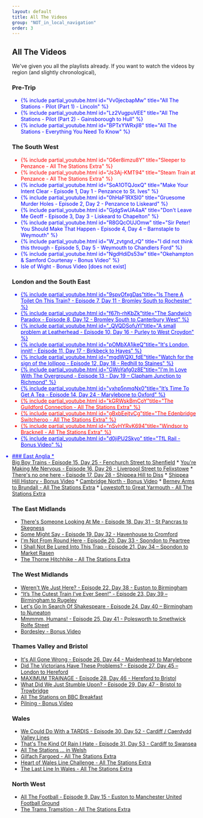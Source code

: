 ```yaml
---
layout: default
title: All The Videos
group: "NOT_in_local_navigation"
order: 3
---
```

## All The Videos

We've given you all the playlists already. If you want to watch the videos by region (and slightly chronological),

### Pre-Trip
<ul>
<span style="display:list-item;list-style-type:disc;color:blue">{% include partial_youtube.html id="Vv0jecbapMw" title="All The Stations - Pilot (Part 1) - Lincoln" %}</span>
<span style="display:list-item;list-style-type:disc;color:blue">{% include partial_youtube.html id="Lz2VugpuVEE" title="All The Stations - Pilot (Part 2) - Gainsborough to Hull" %}</span>
<span style="display:list-item;list-style-type:disc;color:blue">{% include partial_youtube.html id="BPTxYWRxjI8" title="All The Stations - Everything You Need To Know" %}</span>
</ul>

### The South West
<ul>
<span style="display:list-item;list-style-type:disc;color:red">{% include partial_youtube.html id="G6er8imzu8Y" title="Sleeper to Penzance - All The Stations Extra" %}</span>
<span style="display:list-item;list-style-type:disc;color:red">{% include partial_youtube.html id="Js3Aj-KMT94" title="Steam Train at Penzance - All The Stations Extra" %}</span>
<span style="display:list-item;list-style-type:disc;color:blue">{% include partial_youtube.html id="SoA1OTQJoxQ" title="Make Your Intent Clear - Episode 1, Day 1 - Penzance to St. Ives" %}</span>
<span style="display:list-item;list-style-type:disc;color:blue">{% include partial_youtube.html id="0hHaF1RXSl0" title="Gruesome Murder Holes - Episode 2, Day 2 - Penzance to Liskeard" %}</span>
<span style="display:list-item;list-style-type:disc;color:blue">{% include partial_youtube.html id="GjdgSwUA4aA" title="Don't Leave Me Geoff - Episode 3, Day 3 - Liskeard to Chapelton" %}</span>
<span style="display:list-item;list-style-type:disc;color:blue">{% include partial_youtube.html id="R8GQcOUJOmw" title="Sir Peter! You Should Make That Happen - Episode 4, Day 4 – Barnstaple to Weymouth" %}</span>
<span style="display:list-item;list-style-type:disc;color:blue">{% include partial_youtube.html id="W_zvtgnd_rQ" title="I did not think this through - Episode 5, Day 5 - Weymouth to Chandlers Ford" %}</span>
<span style="display:list-item;list-style-type:disc;color:blue">{% include partial_youtube.html id="NgdHdiDs53w" title="Okehampton & Samford Courtenay - Bonus Video" %}</span>
<span style="display:list-item;list-style-type:disc;color:blue">Isle of Wight - Bonus Video [does not exist]</span>
</ul>

### London and the South East
<ul>
<span style="display:list-item;list-style-type:disc;color:blue"><a href="https://www.youtube.com/watch?v=zJs7JbxGeWc"title="Switch! Reverse that! - Episode 6, Day 9 - Bognor Regis to Gatwick Airport" %}
<span style="display:list-item;list-style-type:disc;color:blue">{% include partial_youtube.html id="9spvOfxgDas"title="Is There A Toilet On This Train? - Episode 7, Day 11 - Bromley South to Rochester" %}
<span style="display:list-item;list-style-type:disc;color:blue">{% include partial_youtube.html id="f67h-rhKbZk"title="The Sandwich Paradox - Episode 8, Day 12 - Bromley South to Canterbury West" %}
<span style="display:list-item;list-style-type:disc;color:blue">{% include partial_youtube.html id="_QVQDSofuYI"title="A small problem at Leatherhead - Episode 10, Day 16 - Purley to West Croydon" %}
<span style="display:list-item;list-style-type:disc;color:blue">{% include partial_youtube.html id="pOMbXA1jkeQ"title="It's London, innit! - Episode 11, Day 17 - Birkbeck to Hayes" %}
<span style="display:list-item;list-style-type:disc;color:blue">{% include partial_youtube.html id="mgdWQXI_fdE"title="Watch for the sign of the lollipop - Episode 12, Day 18 - Redhill to Staines" %}
<span style="display:list-item;list-style-type:disc;color:blue">{% include partial_youtube.html id="GWoYafg0z8E"title="I'm In Love With The Overground - Episode 13 - Day 19 – Clapham Junction to Richmond" %}
<span style="display:list-item;list-style-type:disc;color:blue">{% include partial_youtube.html id="yxhp5nmqNx0"title="It’s Time To Get A Tea - Episode 14, Day 24 - Marylebone to Oxford" %}
<span style="display:list-item;list-style-type:disc;color:red">{% include partial_youtube.html id="kGRWskBmCoY"title="The Guildford Connection - All The Stations Extra" %}
<span style="display:list-item;list-style-type:disc;color:red">{% include partial_youtube.html id="gBxbEejtvCg"title="The Edenbridge Switcheroo - All The Stations Extra" %}
<span style="display:list-item;list-style-type:disc;color:red">{% include partial_youtube.html id="nSvHYRvK694"title="Windsor to Bracknell - All The Stations Extra" %}
<span style="display:list-item;list-style-type:disc;color:blue">{% include partial_youtube.html id="d0jiPU2Skyo" title="TfL Rail - Bonus Video" %}</span>
</ul>
### East Anglia
* <a href="https://www.youtube.com/watch?v=rE67aOXG-3k">Big Boy Trains - Episode 15, Day 25 - Fenchurch Street to Shenfield</a>
* <a href="https://www.youtube.com/watch?v=V9HZgIgzJRc">You're Making Me Nervous - Episode 16, Day 26 - Liverpool Street to Felixstowe</a>
* <a href="https://www.youtube.com/watch?v=01AJAWHNd5o">There's no one here - Episode 17, Day 28 - Shippea Hill to Diss</a>
* <a href="https://www.youtube.com/watch?v=8u9txoAsIKg">Shippea Hill History - Bonus Video</a>
* <a href="https://www.youtube.com/watch?v=DT63ap0kRzs">Cambridge North - Bonus Video</a>
* <a href="https://www.youtube.com/watch?v=oreWrhkosfs">Berney Arms to Brundall - All The Stations Extra</a>
* <a href="https://www.youtube.com/watch?v=8a_hz3n3_Xc">Lowestoft to Great Yarmouth - All The Stations Extra</a>

### The East Midlands
* <a href="https://www.youtube.com/watch?v=d4QaT7-O1TI">There's Someone Looking At Me - Episode 18, Day 31 - St Pancras to Skegness</a>
* <a href="https://www.youtube.com/watch?v=Kci2o53e5A4">Some Might Say - Episode 19, Day 32 - Havenhouse to Cromford</a>
* <a href="https://www.youtube.com/watch?v=Dnjk_5tow8Y">I'm Not From Round Here - Episode 20, Day 33 - Spondon to Peartree</a>
* <a href="https://www.youtube.com/watch?v=CwWckxVfxk8">I Shall Not Be Lured Into This Trap - Episode 21, Day 34 – Spondon to Market Rasen</a>
* <a href="https://www.youtube.com/watch?v=SP6FDDLhPrg">The Thorne Hitchhike - All The Stations Extra</a>

### The West Midlands
* <a href="https://www.youtube.com/watch?v=a5bLDmrCAgQ">Weren't We Just Here? - Episode 22, Day 38 - Euston to Birmingham</a>
* <a href="https://www.youtube.com/watch?v=CY6pEVFrWEk">“It’s The Cutest Train I’ve Ever Seen!” - Episode 23, Day 39 – Birmingham to Rugeley</a>
* <a href="https://www.youtube.com/watch?v=bj61cgKTcT8">Let's Go In Search Of Shakespeare - Episode 24, Day 40 – Birmingham to Nuneaton</a>
* <a href="https://www.youtube.com/watch?v=GDoF3jYNiH4">Mmmmm, Humans! - Episode 25, Day 41 - Polesworth to Smethwick Rolfe Street</a>
* <a href="https://www.youtube.com/watch?v=oa3ZKKYcQx0">Bordesley - Bonus Video</a>

### Thames Valley and Bristol
* <a href="https://www.youtube.com/watch?v=rL2PQ0zteps">It's All Gone Wrong - Episode 26, Day 44 - Maidenhead to Marylebone</a>
* <a href="https://www.youtube.com/watch?v=b_tFXGZeXms">Did The Victorians Have These Problems? - Episode 27, Day 45 – London to Hereford</a>
* <a href="https://www.youtube.com/watch?v=Ajeljug8rZk">MAXIMUM TRAINAGE - Episode 28, Day 46 - Hereford to Bristol</a>
* <a href="https://www.youtube.com/watch?v=7XmNCalJy5M">What Did We Just Stumble Upon? - Episode 29, Day 47 - Bristol to Trowbridge</a>
* <a href="https://www.youtube.com/watch?v=2TP3E0Scyhs">All The Stations on BBC Breakfast</a>
* <a href="https://www.youtube.com/watch?v=4QXdtEOeoAg">Pilning - Bonus Video</a>

### Wales
* <a href="https://www.youtube.com/watch?v=vnj7AD__sU0">We Could Do With a TARDIS - Episode 30, Day 52 - Cardiff / Caerdydd Valley Lines</a>
* <a href="https://www.youtube.com/watch?v=fnWkzgF-EdQ">That's The Kind Of Rain I Hate - Episode 31, Day 53 - Cardiff to Swansea</a>
* <a href="https://www.youtube.com/watch?v=DnVNGzPIDp4">All The Stations ... in Welsh</a>
* <a href="https://www.youtube.com/watch?v=Kuig0dgrtoQ">Gilfach Fargoed - All The Stations Extra</a>
* <a href="https://www.youtube.com/watch?v=la8Oh_ZxaG4">Heart of Wales Line Challenge - All The Stations Extra</a>
* <a href="https://www.youtube.com/watch?v=cURySKPJ0IM">The Last Line In Wales - All The Stations Extra</a>

### North West
* <a href="https://www.youtube.com/watch?v=p-Z5V7kQqQ0">All The Football - Episode 9, Day 15 - Euston to Manchester United Football Ground</a>
* <a href="https://www.youtube.com/watch?v=F5Rf3_GsJf4">The Trams Tramsition - All The Stations Extra</a>
